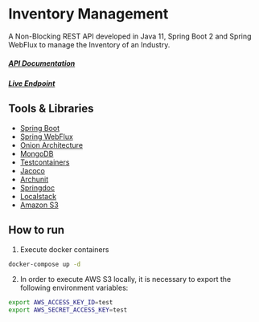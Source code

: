 # Inventory Management

A Non-Blocking REST API developed in Java 11, Spring Boot 2 and Spring WebFlux to manage the Inventory of an Industry.

##### [API Documentation]()
##### [Live Endpoint]()

## Tools & Libraries

* [Spring Boot](https://spring.io/projects/spring-boot)
* [Spring WebFlux](https://docs.spring.io/spring-framework/docs/current/reference/html/web-reactive.html)
* [Onion Architecture](https://jeffreypalermo.com/2008/07/the-onion-architecture-part-1/)
* [MongoDB](https://www.mongodb.com/en-us)
* [Testcontainers](https://www.testcontainers.org/) 
* [Jacoco](https://github.com/jacoco/jacoco)
* [Archunit](https://www.archunit.org/)
* [Springdoc](https://springdoc.org/)
* [Localstack](https://github.com/localstack/localstack)
* [Amazon S3](https://aws.amazon.com/s3/?nc1=h_ls)

## How to run

1. Execute docker containers

```bash
docker-compose up -d
```

2. In order to execute AWS S3 locally, it is necessary to export the following environment variables:
```bash
export AWS_ACCESS_KEY_ID=test
export AWS_SECRET_ACCESS_KEY=test
```

